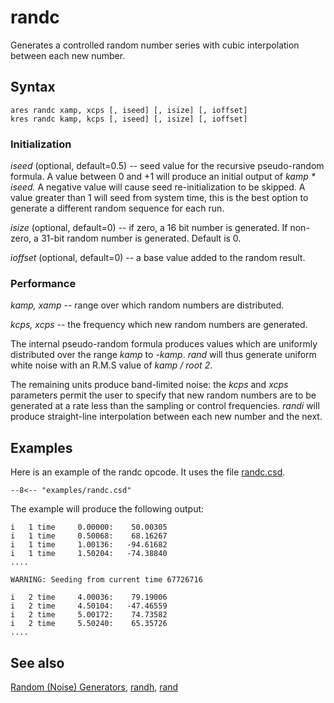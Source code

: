 <!--
id:randc
category:Signal Generators:Random (Noise) Generators
-->
# randc
Generates a controlled random number series with cubic interpolation between each new number.

## Syntax
``` csound-orc
ares randc xamp, xcps [, iseed] [, isize] [, ioffset]
kres randc kamp, kcps [, iseed] [, isize] [, ioffset]
```

### Initialization

_iseed_ (optional, default=0.5) -- seed value for the recursive pseudo-random formula. A value between 0 and +1 will produce an initial output of _kamp * iseed._ A negative value will cause seed re-initialization to be skipped. A value greater than 1 will seed from system time, this is the best option to generate a different random sequence for each run.

_isize_ (optional, default=0) -- if zero, a 16 bit number is generated. If non-zero, a 31-bit random number is generated. Default is 0.

_ioffset_ (optional, default=0) -- a base value added to the random result.

### Performance

_kamp, xamp_ -- range over which random numbers are distributed.

_kcps, xcps_ -- the frequency which new random numbers are generated.

The internal pseudo-random formula produces values which are uniformly distributed over the range _kamp_ to _-kamp_. _rand_ will thus generate uniform white noise with an R.M.S value of _kamp / root 2_.

The remaining units produce band-limited noise: the _kcps_ and _xcps_ parameters permit the user to specify that new random numbers are to be generated at a rate less than the sampling or control frequencies. _randi_ will produce straight-line interpolation between each new number and the next.

## Examples

Here is an example of the randc opcode. It uses the file [randc.csd](../../examples/randc.csd).

``` csound-orc title="Example of the randc opcode." linenums="1"
--8<-- "examples/randc.csd"
```

The example will produce the following output:

```
i   1 time     0.00000:    50.00305
i   1 time     0.50068:    68.16267
i   1 time     1.00136:   -94.61682
i   1 time     1.50204:   -74.38840
....

WARNING: Seeding from current time 67726716

i   2 time     4.00036:    79.19006
i   2 time     4.50104:   -47.46559
i   2 time     5.00172:    74.73582
i   2 time     5.50240:    65.35726
....
```

## See also

[Random (Noise) Generators](../../siggen/random), [randh](../../opcodes/randh), [rand](../../opcodes/rand)
